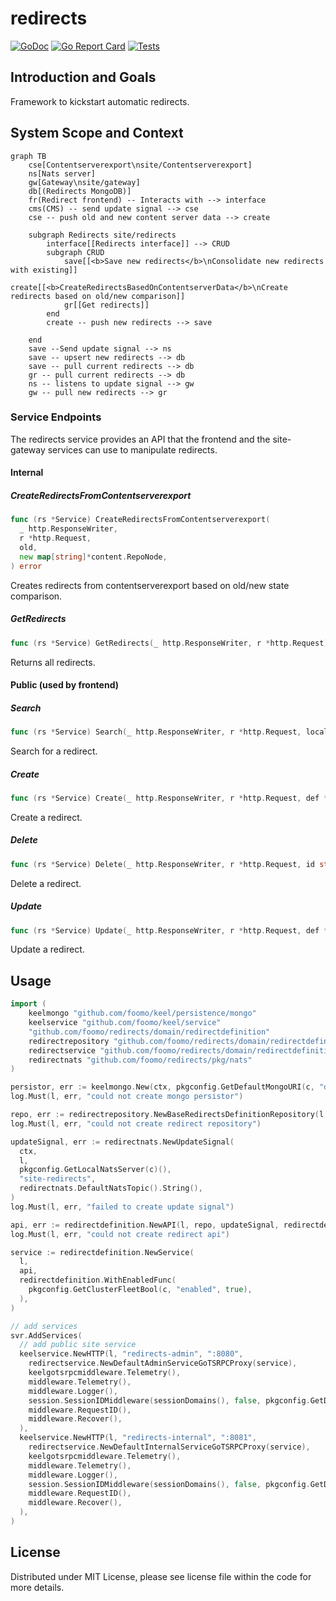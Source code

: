 # redirects

[![GoDoc](https://godoc.org/github.com/foomo/go?status.svg)](https://godoc.org/github.com/foomo/go)
[![Go Report Card](https://goreportcard.com/badge/github.com/foomo/redirects)](https://goreportcard.com/report/github.com/foomo/redirects)
[![Tests](https://github.com/foomo/redirects/actions/workflows/test.yml/badge.svg)](https://github.com/foomo/redirects/actions/workflows/test.yml)


## Introduction and Goals

Framework to kickstart automatic redirects.

## System Scope and Context

```mermaid
graph TB
    cse[Contentserverexport\nsite/Contentserverexport]
    ns[Nats server]
    gw[Gateway\nsite/gateway]
    db[(Redirects MongoDB)]
    fr(Redirect frontend) -- Interacts with --> interface
    cms(CMS) -- send update signal --> cse
    cse -- push old and new content server data --> create

    subgraph Redirects site/redirects
        interface[[Redirects interface]] --> CRUD
        subgraph CRUD
            save[[<b>Save new redirects</b>\nConsolidate new redirects with existing]]
            create[[<b>CreateRedirectsBasedOnContentserverData</b>\nCreate redirects based on old/new comparison]]
            gr[[Get redirects]]
        end
        create -- push new redirects --> save

    end
    save --Send update signal --> ns
    save -- upsert new redirects --> db
    save -- pull current redirects --> db
    gr -- pull current redirects --> db
    ns -- listens to update signal --> gw
    gw -- pull new redirects --> gr
```

### Service Endpoints

The redirects service provides an API that the frontend and the site-gateway services can use to manipulate redirects.

#### Internal

  ##### CreateRedirectsFromContentserverexport

  ```go
  func (rs *Service) CreateRedirectsFromContentserverexport(
    _ http.ResponseWriter,
    r *http.Request,
    old,
    new map[string]*content.RepoNode,
  ) error
  ```
  Creates redirects from contentserverexport based on old/new state comparison.

  ##### GetRedirects

  ```go
  func (rs *Service) GetRedirects(_ http.ResponseWriter, r *http.Request) (map[redirectstore.Dimension]map[redirectstore.RedirectSource]*redirectstore.RedirectDefinition, error)
  ```
  Returns all redirects.

#### Public (used by frontend)

  ##### Search

  ```go
  func (rs *Service) Search(_ http.ResponseWriter, r *http.Request, locale, path string) (map[redirectstore.RedirectSource]*redirectstore.RedirectDefinition, *redirectstore.RedirectDefinitionError)
  ```
  Search for a redirect.

  ##### Create

  ```go
  func (rs *Service) Create(_ http.ResponseWriter, r *http.Request, def *redirectstore.RedirectDefinition, locale string) (redirectstore.EntityID, *redirectstore.RedirectDefinitionError)
  ```
  Create a redirect.

  ##### Delete

  ```go
  func (rs *Service) Delete(_ http.ResponseWriter, r *http.Request, id string) *redirectstore.RedirectDefinitionError
  ```
  Delete a redirect.

  ##### Update

  ```go
  func (rs *Service) Update(_ http.ResponseWriter, r *http.Request, def *redirectstore.RedirectDefinition) *redirectstore.RedirectDefinitionError
  ```
  Update a redirect.

## Usage

```go
import (
	keelmongo "github.com/foomo/keel/persistence/mongo"
	keelservice "github.com/foomo/keel/service"
	"github.com/foomo/redirects/domain/redirectdefinition"
	redirectrepository "github.com/foomo/redirects/domain/redirectdefinition/repository"
	redirectservice "github.com/foomo/redirects/domain/redirectdefinition/service"
	redirectnats "github.com/foomo/redirects/pkg/nats"
)

persistor, err := keelmongo.New(ctx, pkgconfig.GetDefaultMongoURI(c, "database_name")())
log.Must(l, err, "could not create mongo persistor")

repo, err := redirectrepository.NewBaseRedirectsDefinitionRepository(l, persistor)
log.Must(l, err, "could not create redirect repository")

updateSignal, err := redirectnats.NewUpdateSignal(
  ctx,
  l,
  pkgconfig.GetLocalNatsServer(c)(),
  "site-redirects",
  redirectnats.DefaultNatsTopic().String(),
)
log.Must(l, err, "failed to create update signal")

api, err := redirectdefinition.NewAPI(l, repo, updateSignal, redirectdefinition.WithSiteIdentifierProvider(redirects.GetSiteIdentifierProviderFunc()))
log.Must(l, err, "could not create redirect api")

service := redirectdefinition.NewService(
  l,
  api,
  redirectdefinition.WithEnabledFunc(
    pkgconfig.GetClusterFleetBool(c, "enabled", true),
  ),
)

// add services
svr.AddServices(
  // add public site service
  keelservice.NewHTTP(l, "redirects-admin", ":8080",
    redirectservice.NewDefaultAdminServiceGoTSRPCProxy(service),
    keelgotsrpcmiddleware.Telemetry(),
    middleware.Telemetry(),
    middleware.Logger(),
    session.SessionIDMiddleware(sessionDomains(), false, pkgconfig.GetDefaultDomainProviderOptions()),
    middleware.RequestID(),
    middleware.Recover(),
  ),
  keelservice.NewHTTP(l, "redirects-internal", ":8081",
    redirectservice.NewDefaultInternalServiceGoTSRPCProxy(service),
    keelgotsrpcmiddleware.Telemetry(),
    middleware.Telemetry(),
    middleware.Logger(),
    session.SessionIDMiddleware(sessionDomains(), false, pkgconfig.GetDefaultDomainProviderOptions()),
    middleware.RequestID(),
    middleware.Recover(),
  ),
)

```

## License

Distributed under MIT License, please see license file within the code for more details.
